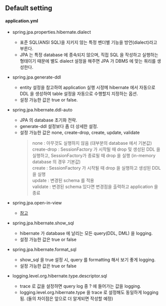 ## Default setting  
  
#### application.yml  
  
- spring.jpa.properties.hibernate.dialect  
  - 표준 SQL(ANSI SQL)을 지키지 않는 특정 벤더별 기능을 방언(dialect)라고 부른다.  
  - JPA 는 특정 database 에 종속되지 않으며, 직접 SQL 을 작성하고 실행하는 형태이기 때문에 별도 dialect 설정을 해주면 JPA 가 DBMS 에 맞는 쿼리를 생성한다.  
      
- spring.jpa.generate-ddl  
  - entity 설정을 참고하여 application 실행 시정메 hibernate 에서 자동으로 DDL 을 생성하여 table 설정을 자동으로 수행할지 지정하는 옵션.  
  - 설정 가능한 값은 true or false.  
  
- spring.jpa.hibernate.ddl-auto  
  - JPA 의 database 초기화 전략.  
  - generate-ddl 설정보다 좀 더 상세한 설정.  
  - 설정 가능한 값은 none, create-drop, create, update, validate  
    > none : 아무것도 실행하지 않음 (대부분의 database 에서 기본값)  
    create-drop : SessionFactory 가 시작될 때 drop 및 생성된 DDL 을 실행하고, SessionFactory가 종료될 때 drop 을 실행 (in-memory database 의 경우 기본값)  
    create : SessionFactory 가 시작될 때 drop 을 실행하고 생성된 DDL 을 실행  
    update : 변경된 schema 를 적용  
    validate : 변경된 schema 있다면 변경점을 출력하고 application 을 종료  

- spring.jpa.open-in-view
    - [참고](https://kingbbode.tistory.com/27)

- spring.jpa.hibernate.show_sql
    - hibernate 가 database 에 날리는 모든 query(DDL, DML) 을 logging.
    - 설정 가능한 값은 true or false

- spring.jpa.hibernate.format_sql
    - show_sql 을 true 설정 시, query 를 formatting 해서 보기 좋게 logging.
    - 설정 가능한 값은 true or false
    
- logging.level.org.hibernate.type.descriptor.sql
    - trace 로 값을 설정하면 query log 중 ? 에 들어가는 값을 logging.
    - logging.level.org.hibernate.type 을 trace 로 설정해도 동일하게 logging 됨. (둘의 차이점은 앞으로 더 알게되면 작성할 예정)
 
  
